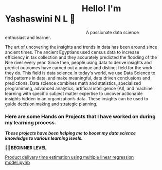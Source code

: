 # &emsp;&emsp;&emsp;&emsp;&emsp;&emsp;&emsp;&emsp;&emsp;Hello! I'm Yashaswini N L 👋    
&emsp;&emsp;&emsp;&emsp;&emsp;&emsp;&emsp;&emsp;&emsp;&emsp;&emsp;&emsp;&emsp;&emsp;&emsp;&emsp;&emsp;&emsp;&emsp;A passionate data science enthusiast and learner.

The art of uncovering the insights and trends in data has been around since ancient times. The ancient Egyptians used census data to increase efficiency in tax collection and they accurately predicted the flooding of the Nile river every year. Since then, people using data to derive insights and predict outcomes have carved out a unique and distinct field for the work they do. This field is data science.In today's world, we use Data Science to find patterns in data, and make meaningful, data driven conclusions and predictions.
Data science combines math and statistics, specialized programming, advanced analytics, artificial intelligence (AI), and machine learning with specific subject matter expertise to uncover actionable insights hidden in an organization’s data. These insights can be used to guide decision making and strategic planning.



### Here are some Hands on Projects that I have worked on during my learning process. ###
***These projects have been helping me to boost my data science knowledge to various learning levels.***

:raising_hand_woman:**BEGINNER LEVEL**


[Product delivery time estimation using multiple linear regression model.ipynb](https://github.com/Yashaswininl/yashaswininl/blob/main/Product%20delivery%20time%20estimation%20using%20multiple%20linear%20regression%20model.ipynb)
